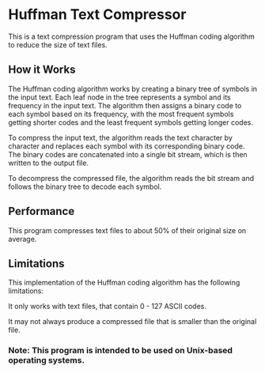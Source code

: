 # Huffman Text Compressor

This is a text compression program that uses the Huffman coding algorithm to reduce the size of text files.

## How it Works
The Huffman coding algorithm works by creating a binary tree of symbols in the input text. Each leaf node in the tree represents a symbol and its frequency in the input text. The algorithm then assigns a binary code to each symbol based on its frequency, with the most frequent symbols getting shorter codes and the least frequent symbols getting longer codes.

To compress the input text, the algorithm reads the text character by character and replaces each symbol with its corresponding binary code. The binary codes are concatenated into a single bit stream, which is then written to the output file.

To decompress the compressed file, the algorithm reads the bit stream and follows the binary tree to decode each symbol.

## Performance

This program compresses text files to about 50% of their original size on average.

## Limitations
This implementation of the Huffman coding algorithm has the following limitations:

It only works with text files, that contain 0 - 127 ASCII codes.

It may not always produce a compressed file that is smaller than the original file.


### Note: This program is intended to be used on Unix-based operating systems.
